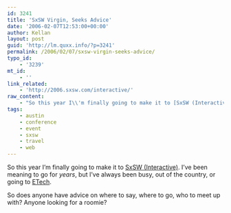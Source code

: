 ```yaml
---
id: 3241
title: 'SxSW Virgin, Seeks Advice'
date: '2006-02-07T12:53:00+00:00'
author: Kellan
layout: post
guid: 'http://lm.quxx.info/?p=3241'
permalink: /2006/02/07/sxsw-virgin-seeks-advice/
typo_id:
    - '3239'
mt_id:
    - ''
link_related:
    - 'http://2006.sxsw.com/interactive/'
raw_content:
    - "So this year I\\'m finally going to make it to [SxSW (Interactive)](http://2006.sxsw.com/interactive/).  I\\'ve been meaning to go for *years*, but I\\'ve always been busy, out of the country, or going to [ETech](http://conferences.oreillynet.com/etech/).\r\n\r\nSo does anyone have advice on where to say, where to go, who to meet up with?  Anyone looking for a roomie?"
tags:
    - austin
    - conference
    - event
    - sxsw
    - travel
    - web
---
```


So this year I’m finally going to make it to [SxSW (Interactive)](http://2006.sxsw.com/interactive/). I’ve been meaning to go for *years*, but I’ve always been busy, out of the country, or going to [ETech](http://conferences.oreillynet.com/etech/).

So does anyone have advice on where to say, where to go, who to meet up with? Anyone looking for a roomie?